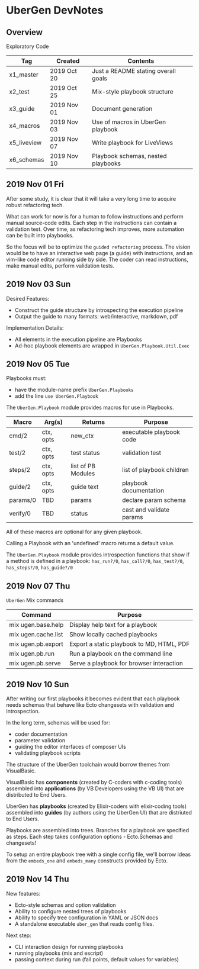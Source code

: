 # UberGen DevNotes

## Overview

Exploratory Code  

| Tag         | Created     | Contents                            |
|-------------|-------------|-------------------------------------|
| x1_master   | 2019 Oct 20 | Just a README stating overall goals |
| x2_test     | 2019 Oct 25 | Mix-style playbook structure        |
| x3_guide    | 2019 Nov 01 | Document generation                 |
| x4_macros   | 2019 Nov 03 | Use of macros in UberGen playbook   |
| x5_liveview | 2019 Nov 07 | Write playbook for LiveViews        |
| x6_schemas  | 2019 Nov 10 | Playbook schemas, nested playbooks  |

## 2019 Nov 01 Fri

After some study, it is clear that it will take a very long time to acquire
robust refactoring tech.

What can work for now is for a human to follow instructions and perform manual
source-code edits.  Each step in the instructions can contain a validation
test.  Over time, as refactoring tech improves, more automation can be built
into playbooks.

So the focus will be to optimize the `guided refactoring` process.  The vision
would be to have an interactive web page (a guide) with instructions, and an
vim-like code editor running side by side.  The coder can read instructions,
make manual edits, perform validation tests. 

## 2019 Nov 03 Sun

Desired Features:

- Construct the guide structure by introspecting the execution pipeline
- Output the guide to many formats: web/interactive, markdown, pdf

Implementation Details:

- All elements in the execution pipeline are Playbooks
- Ad-hoc playbook elements are wrapped in `UberGen.Playbook.Util.Exec`

## 2019 Nov 05 Tue

Playbooks must:
- have the module-name prefix `UberGen.Playbooks`
- add the line `use UberGen.Playbook`

The `UberGen.Playbook` module provides macros for use in Playbooks.

| Macro    | Arg(s)    | Returns            | Purpose                   |
|----------|-----------|--------------------|---------------------------|
| cmd/2    | ctx, opts | new_ctx            | executable playbook code  |
| test/2   | ctx, opts | test status        | validation test           |
| steps/2  | ctx, opts | list of PB Modules | list of playbook children |
| guide/2  | ctx, opts | guide text         | playbook documentation    |
| params/0 | TBD       | params             | declare param schema      |
| verify/0 | TBD       | status             | cast and validate params  |

All of these macros are optional for any given playbook.

Calling a Playbook with an 'undefined' macro returns a default value.

The `UberGen.Playbook` module provides introspection functions that show if a
method is defined in a playbook: `has_run?/0`, `has_call?/0`, `has_test?/0`,
`has_steps?/0`, `has_guide?/0`

## 2019 Nov 07 Thu

`UberGen` Mix commands

| Command             | Purpose                                   |
|---------------------|-------------------------------------------|
| mix ugen.base.help  | Display help text for a playbook          |
| mix ugen.cache.list | Show locally cached playbooks             |
| mix ugen.pb.export  | Export a static playbook to MD, HTML, PDF |
| mix ugen.pb.run     | Run a playbook on the command line        |
| mix ugen.pb.serve   | Serve a playbook for browser interaction  |

## 2019 Nov 10 Sun

After writing our first playbooks it becomes evident that each playbook needs
schemas that behave like Ecto changesets with validation and introspection.

In the long term, schemas will be used for:
- coder documentation
- parameter validation
- guiding the editor interfaces of composer UIs
- validating playbook scripts

The structure of the UberGen toolchain would borrow themes from VisualBasic.

VisualBasic has **components** (created by C-coders with c-coding tools)
assembled into **applications** (by VB Developers using the VB UI) that are
distributed to End Users.

UberGen has **playbooks** (created by Elixir-coders with elixir-coding tools)
assembled into **guides** (by authors using the UberGen UI) that are distriuted
to End Users.

Playbooks are assembled into trees.  Branches for a playbook are specified as
steps.  Each step takes configuration options - Ecto.Schemas and changesets!

To setup an entire playbook tree with a single config file, we'll borrow ideas
from the `embeds_one` and `embeds_many` constructs provided by Ecto.

## 2019 Nov 14 Thu

New features:
- Ecto-style schemas and option validation
- Ability to configure nested trees of playbooks
- Ability to specify tree configuration in YAML or JSON docs
- A standalone executable `uber_gen` that reads config files.

Next step:
- CLI interaction design for running playbooks
- running playbooks (mix and escript)
- passing context during run (fail points, default values for variables)
